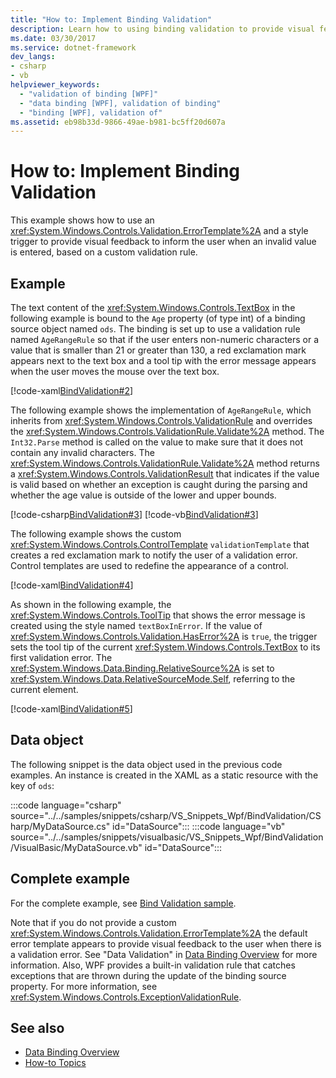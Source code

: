 ```yaml
---
title: "How to: Implement Binding Validation"
description: Learn how to using binding validation to provide visual feedback to the user when an invalid value is entered in Windows Presentation Foundation (WPF).
ms.date: 03/30/2017
ms.service: dotnet-framework
dev_langs:
- csharp
- vb
helpviewer_keywords:
  - "validation of binding [WPF]"
  - "data binding [WPF], validation of binding"
  - "binding [WPF], validation of"
ms.assetid: eb98b33d-9866-49ae-b981-bc5ff20d607a
---
```

# How to: Implement Binding Validation

This example shows how to use an <xref:System.Windows.Controls.Validation.ErrorTemplate%2A> and a style trigger to provide visual feedback to inform the user when an invalid value is entered, based on a custom validation rule.

## Example

The text content of the <xref:System.Windows.Controls.TextBox> in the following example is bound to the `Age` property (of type int) of a binding source object named `ods`. The binding is set up to use a validation rule named `AgeRangeRule` so that if the user enters non-numeric characters or a value that is smaller than 21 or greater than 130, a red exclamation mark appears next to the text box and a tool tip with the error message appears when the user moves the mouse over the text box.

[!code-xaml[BindValidation#2](../../samples/snippets/csharp/VS_Snippets_Wpf/BindValidation/CSharp/Window1.xaml#2)]

The following example shows the implementation of `AgeRangeRule`, which inherits from <xref:System.Windows.Controls.ValidationRule> and overrides the <xref:System.Windows.Controls.ValidationRule.Validate%2A> method. The `Int32.Parse` method is called on the value to make sure that it does not contain any invalid characters. The <xref:System.Windows.Controls.ValidationRule.Validate%2A> method returns a <xref:System.Windows.Controls.ValidationResult> that indicates if the value is valid based on whether an exception is caught during the parsing and whether the age value is outside of the lower and upper bounds.

[!code-csharp[BindValidation#3](../../samples/snippets/csharp/VS_Snippets_Wpf/BindValidation/CSharp/AgeRangeRule.cs#3)]
[!code-vb[BindValidation#3](../../samples/snippets/visualbasic/VS_Snippets_Wpf/BindValidation/VisualBasic/AgeRangeRule.vb#3)]

The following example shows the custom <xref:System.Windows.Controls.ControlTemplate> `validationTemplate` that creates a red exclamation mark to notify the user of a validation error. Control templates are used to redefine the appearance of a control.

[!code-xaml[BindValidation#4](../../samples/snippets/csharp/VS_Snippets_Wpf/BindValidation/CSharp/Window1.xaml#4)]

As shown in the following example, the <xref:System.Windows.Controls.ToolTip> that shows the error message is created using the style named `textBoxInError`. If the value of <xref:System.Windows.Controls.Validation.HasError%2A> is `true`, the trigger sets the tool tip of the current <xref:System.Windows.Controls.TextBox> to its first validation error. The <xref:System.Windows.Data.Binding.RelativeSource%2A> is set to <xref:System.Windows.Data.RelativeSourceMode.Self>, referring to the current element.

[!code-xaml[BindValidation#5](../../samples/snippets/csharp/VS_Snippets_Wpf/BindValidation/CSharp/Window1.xaml#5)]

## Data object

The following snippet is the data object used in the previous code examples. An instance is created in the XAML as a static resource with the key of `ods`:

:::code language="csharp" source="../../samples/snippets/csharp/VS_Snippets_Wpf/BindValidation/CSharp/MyDataSource.cs" id="DataSource":::
:::code language="vb" source="../../samples/snippets/visualbasic/VS_Snippets_Wpf/BindValidation/VisualBasic/MyDataSource.vb" id="DataSource":::

## Complete example

For the complete example, see [Bind Validation sample](https://github.com/Microsoft/WPF-Samples/tree/master/Data%20Binding/BindValidation).

Note that if you do not provide a custom <xref:System.Windows.Controls.Validation.ErrorTemplate%2A> the default error template appears to provide visual feedback to the user when there is a validation error. See "Data Validation" in [Data Binding Overview](index.md) for more information. Also, WPF provides a built-in validation rule that catches exceptions that are thrown during the update of the binding source property. For more information, see <xref:System.Windows.Controls.ExceptionValidationRule>.

## See also

- [Data Binding Overview](index.md)
- [How-to Topics](data-binding-how-to-topics.md)
